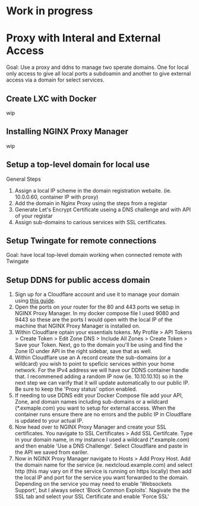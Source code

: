 # Work in progress

# Proxy with Interal and External Access

Goal: Use a proxy and ddns to manage two sperate domains. One for local only access to give all local ports a subdoamin and another to give external access via a domain for select services.

## Create LXC with Docker
wip
## Installing NGINX Proxy Manager
wip
## Setup a top-level domain for local use
General Steps
1. Assign a local IP scheme in the domain registration webaite. (ie. 10.0.0.60, container IP with proxy)
2. Add the domain in Nginx Proxy using the steps from a registar
3. Generate Let's Encrypt Certificate useing a DNS challenge and with API of your registar
4. Assign sub-domains to carious services with SSL certificates.
## Setup Twingate for remote connections
Goal: have local top-level domain working when connected remote with Twingate
## Setup DDNS for public access domain
1. Sign up for a Cloudflare account and use it to manage your domain using [this guide](https://developers.cloudflare.com/fundamentals/setup/manage-domains/add-site/).
2. Open the ports on your router for the 80 and 443 ports we setup in NGINX Proxy Manager. In my docker compose file I used 9080 and 9443 so these are the ports I would open with the local IP of the machine that NGINX Proxy Manager is installed on.
2. Within Cloudflare optain your essentials tokens. My Profile > API Tokens > Create Token > Edit Zone DNS > Include All Zones > Create Token > Save your Token. Next, go to the domain you'll be using and find the Zone ID under API in the right sidebar, save that as well. 
3. Within Cloudflare use an A record create the sub-domains (or a wildcard) you wish to point to speficic services within your home network. For the IPv4 address we will have our DDNS container handle that. I recommened adding a random IP now (ie. 10.10.10.10) so in the next step we can varify that it will update automatically to our public IP. Be sure to keep the 'Proxy status' option enabled.
4. If needing to use DDNS edit your Docker Compose file add your API, Zone, and domain names including sub-domains or a wildcard (*.exmaple.com) you want to setup for external access. When the container runs ensure there are no errors and the public IP in Cloudflare is updated to your actual IP.
5. Now head over to NGINX Proxy Manager and create your SSL certificates. You navigate to SSL Certificates > Add SSL Certifcate. Type in your domain name, in my instance I used a wildcard (*.example.com) and then enable 'Use a DNS Challenge'. Select Cloudflare and paste in the API we saved from eariler.
6. Now in NGINX Proxy Manager navigate to Hosts > Add Proxy Host. Add the domain name for the service (ie. nextcloud.example.com) and select http (this may vary on if the service is running on https locally) then add the local IP and port for the service you want forwarded to the domain. Depending on the service you may need to enable 'Websockets Support', but I always select 'Block Common Exploits'. Nagivate the the SSL tab and select your SSL Certificate and enable 'Force SSL'
